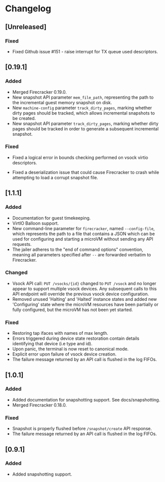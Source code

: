 # Changelog

## [Unreleased]

### Fixed

- Fixed Github issue #151 - raise interrupt for TX queue used descriptors.

## [0.19.1]

### Added

- Merged Firecracker 0.19.0.
- New snapshot API parameter `mem_file_path`, representing the path to the
  incremental guest memory snapshot on disk.
- New `machine-config` parameter `track_dirty_pages`, marking whether
  dirty pages should be tracked, which allows incremental snapshots to be
  created.   
- New snapshot API parameter `track_dirty_pages`, marking whether dirty pages
  should be tracked in order to generate a subsequent incremental snapshot.

### Fixed

- Fixed a logical error in bounds checking performed on vsock virtio
descriptors.

- Fixed a deserialization issue that could cause Firecracker to crash while
  attempting to load a corrupt snapshot file.

## [1.1.1]

### Added

- Documentation for guest timekeeping.
- VirtIO Balloon support.
- New command-line parameter for `firecracker`, named `--config-file`, which
  represents the path to a file that contains a JSON which can be used for
  configuring and starting a microVM without sending any API requests.
- The jailer adheres to the "end of command options" convention, meaning
  all parameters specified after `--` are forwarded verbatim to Firecracker.

### Changed

- Vsock API call: `PUT /vsocks/{id}` changed to `PUT /vsock` and no longer
  appear to support multiple vsock devices. Any subsequent calls to this API
  endpoint will override the previous vsock device configuration.
- Removed unused 'Halting' and 'Halted' instance states and added
  new 'Configuring' state where the microVM resources have been
  partially or fully configured, but the microVM has not been yet
  started.

### Fixed

- Restoring tap ifaces with names of max length.
- Errors triggered during device state restoration contain details
  identifying that device (i.e type and id).
- Upon panic, the terminal is now reset to canonical mode.
- Explicit error upon failure of vsock device creation.
- The failure message returned by an API call is flushed in the log FIFOs.

## [1.0.1]

### Added

- Added documentation for snapshotting support. See docs/snapshotting.
- Merged Firecracker 0.18.0.

### Fixed

- Snapshot is properly flushed before `/snapshot/create` API response.
- The failure message returned by an API call is flushed in the log FIFOs.

## [0.9.1]

### Added

- Added snapshotting support.
